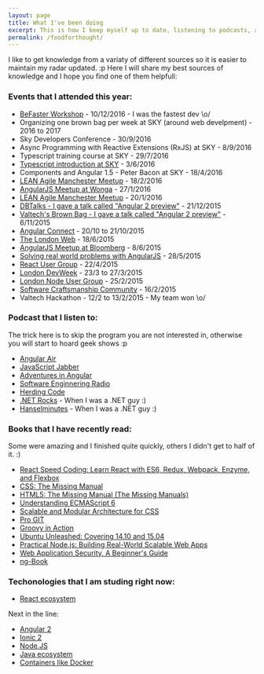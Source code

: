```yaml
---
layout: page
title: What I've been doing
excerpt: This is how I keep myself up to date, listening to podcasts, attending to events, reading books and continuing my formal education.
permalink: /foodforthought/
---
```

I like to get knowledge from a variaty of different sources so it is easier to maintain my radar updated. :p
Here I will share my best sources of knowledge and I hope you find one of them helpfull:

### Events that I attended this year:

* [BeFaster Workshop](http://befaster.io/) - 10/12/2016 - I was the fastest dev \o/
* Organizing one brown bag per week at SKY (around web develpment) - 2016 to 2017
* Sky Developers Conference - 30/9/2016
* Async Programming with Reactive Extensions (RxJS) at SKY - 8/9/2016
* Typescript training course at SKY - 29/7/2016
* [Typescript introduction at SKY](https://www.youtube.com/watch?v=LdhmELYX0Rg&feature=youtu.be) - 3/6/2016
* Components and Angular 1.5 - Peter Bacon at SKY - 18/4/2016
* [LEAN Agile Manchester Meetup](http://www.meetup.com/Lean-Agile-Manchester/events/228252731/) - 18/2/2016
* [AngularJS Meetup at Wonga](http://www.meetup.com/AngularJS-London/events/228224175/) - 27/1/2016
* [LEAN Agile Manchester Meetup](http://www.meetup.com/Lean-Agile-Manchester/events/227496143/) - 20/1/2016
* [DBTalks - I gave a talk called "Angular 2 preview"](https://www.youtube.com/watch?v=hzPaxAHa7J8) - 21/12/2015
* [Valtech's Brown Bag - I gave a talk called "Angular 2 preview"](http://rafaelaudy.github.io/angular-preview-talk/) - 6/11/2015
* [Angular Connect](http://angularconnect.com/) - 20/10 to 21/10/2015
* [The London Web](http://www.meetup.com/londonweb/events/194463862/) - 18/6/2015
* [AngularJS Meetup at Bloomberg](http://www.meetup.com/AngularJS-London/events/222822606/) - 8/6/2015
* [Solving real world problems with AngularJS](http://www.meetup.com/AngularJS-London-BYOP/events/222500091/) - 28/5/2015
* [React User Group](http://www.meetup.com/London-React-User-Group/events/221724860/) - 22/4/2015
* [London DevWeek](http://devweek.com/) - 23/3 to 27/3/2015
* [London Node User Group](http://lanyrd.com/2015/lnug-february/) - 25/2/2015
* [Software Craftsmanship Community](http://www.meetup.com/london-software-craftsmanship/events/220459894/) - 16/2/2015
* Valtech Hackathon - 12/2 to 13/2/2015 - My team won \o/

### Podcast that I listen to:

The trick here is to skip the program you are not interested in, otherwise you will start to hoard geek shows :p

* [Angular Air](http://angular-air.com/)
* [JavaScript Jabber](https://devchat.tv/js-jabber)
* [Adventures in Angular](https://devchat.tv/adventures-in-angular)
* [Software Enginnering Radio](http://www.se-radio.net/)
* [Herding Code](http://herdingcode.com/)
* [.NET Rocks](https://www.dotnetrocks.com/) - When I was a .NET guy :)
* [Hanselminutes](http://hanselminutes.com/) - When I was a .NET guy :)

### Books that I have recently read:

Some were amazing and I finished quite quickly, others I didn't get to half of it. :) 

* [React Speed Coding: Learn React with ES6, Redux, Webpack, Enzyme, and Flexbox](https://www.amazon.co.uk/gp/product/B01GLC0Z5K/ref=oh_aui_d_detailpage_o00_?ie=UTF8&psc=1)
* [CSS: The Missing Manual](https://www.amazon.co.uk/gp/product/1491918055/ref=oh_aui_detailpage_o05_s00?ie=UTF8&psc=1)
* [HTML5: The Missing Manual (The Missing Manuals)](https://www.amazon.co.uk/gp/product/1449363261/ref=oh_aui_detailpage_o05_s00?ie=UTF8&psc=1)
* [Understanding ECMAScript 6](https://leanpub.com/understandinges6/read)
* [Scalable and Modular Architecture for CSS](https://shop.smacss.com/)
* [Pro GIT](https://www.amazon.co.uk/Pro-Git-Scott-Chacon-x/dp/1484200772)
* [Groovy in Action](https://www.amazon.co.uk/gp/product/1935182447/ref=oh_aui_detailpage_o02_s00?ie=UTF8&psc=1)
* [Ubuntu Unleashed: Covering 14.10 and 15.04](http://www.amazon.co.uk/Ubuntu-Unleashed-2015-Edition-Covering-ebook/dp/B00PWNOJ8Y)
* [Practical Node.js: Building Real-World Scalable Web Apps](http://www.apress.com/9781430265955)
* [Web Application Security, A Beginner's Guide](http://www.amazon.co.uk/Web-Application-Security-Beginners-Guide/dp/0071776168)
* [ng-Book](https://www.ng-book.com/)

### Techonologies that I am studing right now:

* [React ecosystem](https://facebook.github.io/react/)

Next in the line:

* [Angular 2](https://angular.io/)
* [Ionic 2](http://ionic.io/2)
* [Node.JS](https://nodejs.org/en/)
* [Java ecosystem](https://www.java.com/en/)
* [Containers like Docker](https://www.docker.com/)
